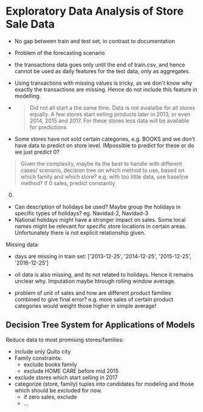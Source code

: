 # Exploratory Data Analysis of Store Sale Data

* No gap between train and test set, in contrast to documentation
* Problem of the forecasting scenario
* the transactions data goes only until the end of train.csv, and hence
cannot be used as daily features for the test data, only as aggregates.
* Using transactions with missing values is tricky, as we don't know
why exactly the transactions are missing. Hence do not include this
feature in modelling.

* > Did not all start a the same time. Data is not avialalbe for all stores equally.
A few stores start selling products later in 2013, or even 2014, 2015 and 2017.
For these stores less data will be available for predictions

* Some stores have not sold certain categories, e.g. BOOKS and we don't
have data to predict on store level. IMpossible to predict for these or
do we just predict 0?

> Given the complexity, maybe its the best to handle with different cases/
scenario, decision tree on which method to use, based on which family and which store?
e.g. with too little data, use baseline method? if 0 sales, predict constantly
0.

* Can description of holidays be used? Maybe group the holidays in specific
types of holidays? eg. Navidad-2, Navidad-3
* National holidays might have a stronger impact on sales. Some local
names might be relevant for specific store locations in certain areas.
Unfortunately there is not explicit relationship given.

Missing data:
* days are missing in train set: ['2013-12-25', '2014-12-25', '2015-12-25', '2016-12-25']
* oil data is also missing, and its not related to holidays. Hence it
remains unclear why. Imputation maybe htrough rolling window average.

* problem of unit of sales and how are different product families combined
to give final error? e.g. more sales of certain product categories would
weight  those higher in simple average!


## Decision Tree System for Applications of Models

Reduce data to most promising stores/families:

* include only Quito city
* Family constraints:
    * exclude books family
    * exclude HOME CARE before mid 2015
* exclude stores which start selling in 2017
* categorize (store, family) tuples into candidates for modeling and those
which should be excluded for now.
    * if zero sales, exclude
    * ...

